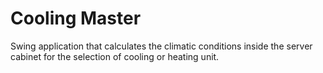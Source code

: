 # Cooling Master
Swing application that calculates the climatic conditions inside the server cabinet for the
selection of cooling or heating unit.
